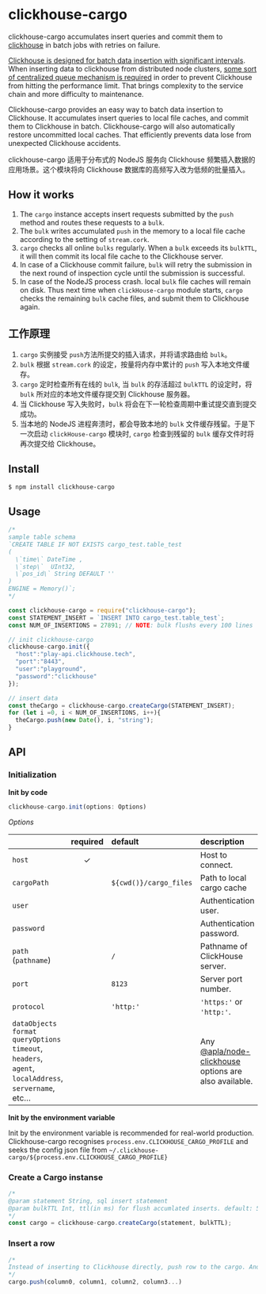# clickhouse-cargo
clickhouse-cargo accumulates insert queries and commit them to [clickhouse](https://clickhouse.yandex/) in batch jobs with retries on failure.

[Clickhouse is designed for batch data insertion with significant intervals](https://clickhouse.tech/docs/en/introduction/performance/#performance-when-inserting-data).
When inserting data to clickhouse from distributed node clusters, [some sort of centralized queue mechanism is required](https://github.com/ClickHouse/ClickHouse/issues/1067#issuecomment-320471793) in order to prevent Clickhouse from hitting the performance limit.
That brings complexity to the service chain and more difficulty to maintenance.

Clickhouse-cargo provides an easy way to batch data insertion to Clickhouse. It accumulates insert queries to local file caches, and commit them to Clickhouse in batch. Clickhouse-cargo will also automatically restore uncommitted local caches. That efficiently prevents data lose from unexpected Clickhouse accidents.

clickhouse-cargo 适用于分布式的 NodeJS 服务向 Clickhouse 频繁插入数据的应用场景。这个模块将向 Clickhouse 数据库的高频写入改为低频的批量插入。

## How it works

 1. The `cargo` instance accepts insert requests submitted by the `push` method and routes these requests to a `bulk`.
 2. The `bulk` writes accumulated `push` in the memory to a local file cache according to the setting of `stream.cork`.
 3. `cargo` checks all online `bulks` regularly. When a `bulk` exceeds its `bulkTTL`,  it will then commit its local file cache to the Clickhouse server.
 4. In case of a Clickhouse commit failure, `bulk` will retry the submission in the next round of inspection cycle until the submission is successful.
 5. In case of the NodeJS process crash. local `bulk` file caches will remain on disk. Thus next time when `clickHouse-cargo` module starts, `cargo` checks the remaining `bulk` cache files, and submit them to Clickhouse again.

## 工作原理

 1. `cargo` 实例接受 `push`方法所提交的插入请求，并将请求路由给 `bulk`。
 2. `bulk` 根据 `stream.cork` 的设定，按量将内存中累计的 `push` 写入本地文件缓存。
 3. `cargo` 定时检查所有在线的 `bulk`, 当 `bulk` 的存活超过 `bulkTTL` 的设定时，将 `bulk` 所对应的本地文件缓存提交到 Clickhouse 服务器。
 4. 当 Clickhouse 写入失败时，`bulk` 将会在下一轮检查周期中重试提交直到提交成功。
 5. 当本地的 NodeJS 进程奔溃时，都会导致本地的 `bulk` 文件缓存残留。于是下一次启动 `clickHouse-cargo` 模块时, `cargo` 检查到残留的 `bulk` 缓存文件时将再次提交给 Clickhouse。

## Install
```
$ npm install clickhouse-cargo
```

## Usage

```javascript
/*
sample table schema
`CREATE TABLE IF NOT EXISTS cargo_test.table_test
(
  \`time\` DateTime ,
  \`step\`  UInt32,
  \`pos_id\` String DEFAULT ''
)
ENGINE = Memory()`;
*/

const clickhouse-cargo = require("clickhouse-cargo");
const STATEMENT_INSERT = `INSERT INTO cargo_test.table_test`;
const NUM_OF_INSERTIONS = 27891; // NOTE: bulk flushs every 100 lines

// init clickhouse-cargo
clickhouse-cargo.init({
  "host":"play-api.clickhouse.tech",
  "port":"8443",
  "user":"playground",
  "password":"clickhouse"
});

// insert data
const theCargo = clickhouse-cargo.createCargo(STATEMENT_INSERT);
for (let i =0, i < NUM_OF_INSERTIONS, i++){
  theCargo.push(new Date(), i, "string");
}
```

## API

### Initialization

__Init by code__


```javascript
clickhouse-cargo.init(options: Options)
```

*Options*

|                  | required | default       | description
| :--------------- | :------: | :------------ | :----------
| `host`           | ✓        |               | Host to connect.
| `cargoPath`      |          | `${cwd()}/cargo_files`              | Path to local cargo cache
| `user`           |          |               | Authentication user.
| `password`       |          |               | Authentication password.
| `path` (`pathname`) |       | `/`           | Pathname of ClickHouse server.
| `port`           |          | `8123`        | Server port number.
| `protocol`       |          | `'http:'`     | `'https:'` or `'http:'`.
| `dataObjects` <br /> `format` <br />`queryOptions` <br /> `timeout`, <br /> `headers`, <br /> `agent`, <br /> `localAddress`, <br /> `servername`, <br /> etc… |   |   |  Any [@apla/node-clickhouse](https://github.com/apla/node-clickhouse#new-clickhouseoptions-options) options are also available.


__Init by the environment variable__

Init by the environment variable is recommended for real-world production.
Clickhouse-cargo recognises `process.env.CLICKHOUSE_CARGO_PROFILE` and seeks the config json file from `~/.clickhouse-cargo/${process.env.CLICKHOUSE_CARGO_PROFILE}`


### Create a Cargo instanse

```javascript
/*
@param statement String, sql insert statement
@param bulkTTL Int, ttl(in ms) for flush accumlated inserts. default: 5000, min: 1000
*/
const cargo = clickhouse-cargo.createCargo(statement, bulkTTL);
```

### Insert a row
```javascript
/*
Instead of inserting to Clickhouse directly, push row to the cargo. And the cargo will commit accumulated insertions to Clickhouse in batch.
*/
cargo.push(column0, column1, column2, column3...)
```




